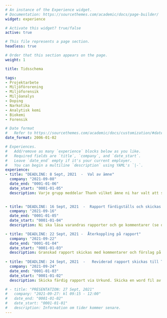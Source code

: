 ```yaml
---
# An instance of the Experience widget.
# Documentation: https://sourcethemes.com/academic/docs/page-builder/
widget: experience

# Activate this widget? true/false
active: true

# This file represents a page section.
headless: true

# Order that this section appears on the page.
weight: 1

title: Tidsschema

tags:
- Projektarbete
- Miljöförorening
- Miljöforensik
- Miljöanalys
- Doping
- Narkotika
- Analytisk kemi
- Biokemi
- Forensik

# Date format
#   Refer to https://sourcethemes.com/academic/docs/customization/#date-format
date_format: 2006-01-02

# Experiences.
#   Add/remove as many `experience` blocks below as you like.
#   Required fields are `title`, `company`, and `date_start`.
#   Leave `date_end` empty if it's your current employer.
#   You can begin a multiline `description` using YAML's `|-`.
experience:
- title: "DEADLINE: 8 Sept, 2021  -  Val av ämne"
  company: "2021-09-08"
  date_end: "0001-01-06"
  date_start: "0001-01-05"
  description: Varje grupp meddelar Thanh vilket ämne ni har valt att skriva från listan i [Sektion 4](#uppgifter). 
  

- title: "DEADLINE: 16 Sept, 2021  -  Rapport färdigställs och skickas till gruppen som ska granska"
  company: "2021-09-16"
  date_end: "0001-01-05"
  date_start: "0001-01-04"
  description: Ni ska läsa varandras rapporter och ge kommentarer (se del om "Informationssökning och rapportering").

- title: "DEADLINE: 22 Sept, 2021 -  Återkoppling på rapport"
  company: "2021-09-22"
  date_end: "0001-01-04"
  date_start: "0001-01-03"
  description: Granskad rapport skickas med kommentarer och förslag på förbättringar till författarna
  
- title: "DEADLINE: 24 Sept, 2021  -   Reviderad rapport skickas till Thanh"
  company: "2021-09-24"
  date_end: "0001-01-03"
  date_start: "0001-01-02"
  description: Skicka färdig rapport via Urkund. Skicka en word fil av rapporten till thanh.wang.oru@analys.urkund.se. Skicka även rapporten via blackboard (ifall den fastnar i urkund).

# - title: "PRESENTATION: 27 Sept, 2021"
#   company: "2021-09-27: kl 09:15 - 12:00"
#   date_end: "0001-01-02"
#   date_start: "0001-01-01"
#   description: Information om tider kommer senare.
---
```

